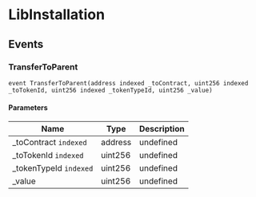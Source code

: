 # LibInstallation










## Events

### TransferToParent

```solidity
event TransferToParent(address indexed _toContract, uint256 indexed _toTokenId, uint256 indexed _tokenTypeId, uint256 _value)
```





#### Parameters

| Name | Type | Description |
|---|---|---|
| _toContract `indexed` | address | undefined |
| _toTokenId `indexed` | uint256 | undefined |
| _tokenTypeId `indexed` | uint256 | undefined |
| _value  | uint256 | undefined |



